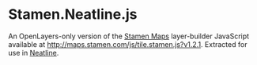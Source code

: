 # Stamen.Neatline.js

An OpenLayers-only version of the [Stamen Maps](http://maps.stamen.com/) layer-builder JavaScript available at http://maps.stamen.com/js/tile.stamen.js?v1.2.1. Extracted for use in [Neatline](https://github.com/scholarslab/Neatline).
